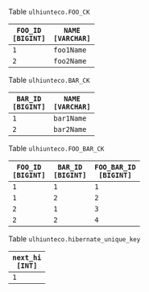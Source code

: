 Table <code>ulhiunteco.FOO_CK</code><table><thead><tr><th><code>FOO_ID [BIGINT]</code></th><th><code>NAME [VARCHAR]</code></th></tr></thead><tbody><tr><td><code>1</code></td><td><code>foo1Name</code></td></tr><tr><td><code>2</code></td><td><code>foo2Name</code></td></tr></tbody></table>
Table <code>ulhiunteco.BAR_CK</code><table><thead><tr><th><code>BAR_ID [BIGINT]</code></th><th><code>NAME [VARCHAR]</code></th></tr></thead><tbody><tr><td><code>1</code></td><td><code>bar1Name</code></td></tr><tr><td><code>2</code></td><td><code>bar2Name</code></td></tr></tbody></table>
Table <code>ulhiunteco.FOO_BAR_CK</code><table><thead><tr><th><code>FOO_ID [BIGINT]</code></th><th><code>BAR_ID [BIGINT]</code></th><th><code>FOO_BAR_ID [BIGINT]</code></th></tr></thead><tbody><tr><td><code>1</code></td><td><code>1</code></td><td><code>1</code></td></tr><tr><td><code>1</code></td><td><code>2</code></td><td><code>2</code></td></tr><tr><td><code>2</code></td><td><code>1</code></td><td><code>3</code></td></tr><tr><td><code>2</code></td><td><code>2</code></td><td><code>4</code></td></tr></tbody></table>
Table <code>ulhiunteco.hibernate_unique_key</code><table><thead><tr><th><code>next_hi [INT]</code></th></tr></thead><tbody><tr><td><code>1</code></td></tr></tbody></table>
